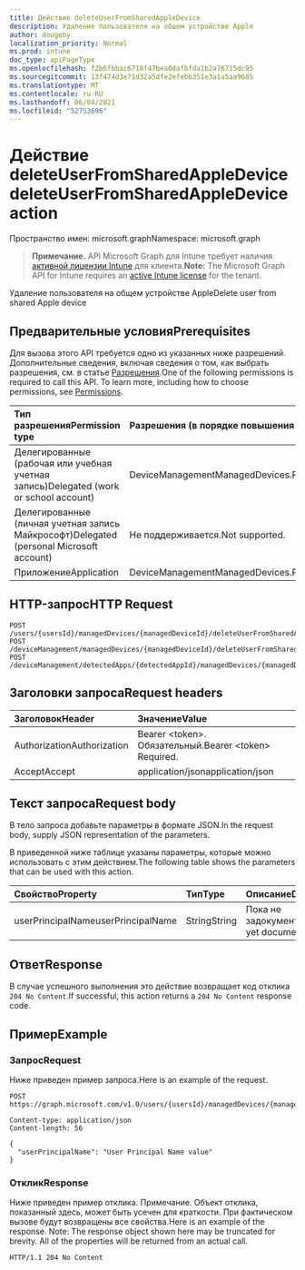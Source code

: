 ```yaml
---
title: Действие deleteUserFromSharedAppleDevice
description: Удаление пользователя на общем устройстве Apple
author: dougeby
localization_priority: Normal
ms.prod: intune
doc_type: apiPageType
ms.openlocfilehash: f2b6fbbac6718f47bea0dafbfda1b2a76715dc95
ms.sourcegitcommit: 13f474d3e71d32a5dfe2efebb351e3a1a5aa9685
ms.translationtype: MT
ms.contentlocale: ru-RU
ms.lasthandoff: 06/04/2021
ms.locfileid: "52753696"
---
```

# <a name="deleteuserfromsharedappledevice-action"></a><span data-ttu-id="ee57b-103">Действие deleteUserFromSharedAppleDevice</span><span class="sxs-lookup"><span data-stu-id="ee57b-103">deleteUserFromSharedAppleDevice action</span></span>

<span data-ttu-id="ee57b-104">Пространство имен: microsoft.graph</span><span class="sxs-lookup"><span data-stu-id="ee57b-104">Namespace: microsoft.graph</span></span>

> <span data-ttu-id="ee57b-105">**Примечание.** API Microsoft Graph для Intune требует наличия [активной лицензии Intune](https://go.microsoft.com/fwlink/?linkid=839381) для клиента.</span><span class="sxs-lookup"><span data-stu-id="ee57b-105">**Note:** The Microsoft Graph API for Intune requires an [active Intune license](https://go.microsoft.com/fwlink/?linkid=839381) for the tenant.</span></span>

<span data-ttu-id="ee57b-106">Удаление пользователя на общем устройстве Apple</span><span class="sxs-lookup"><span data-stu-id="ee57b-106">Delete user from shared Apple device</span></span>

## <a name="prerequisites"></a><span data-ttu-id="ee57b-107">Предварительные условия</span><span class="sxs-lookup"><span data-stu-id="ee57b-107">Prerequisites</span></span>
<span data-ttu-id="ee57b-p101">Для вызова этого API требуется одно из указанных ниже разрешений. Дополнительные сведения, включая сведения о том, как выбрать разрешения, см. в статье [Разрешения](/graph/permissions-reference).</span><span class="sxs-lookup"><span data-stu-id="ee57b-p101">One of the following permissions is required to call this API. To learn more, including how to choose permissions, see [Permissions](/graph/permissions-reference).</span></span>

|<span data-ttu-id="ee57b-110">Тип разрешения</span><span class="sxs-lookup"><span data-stu-id="ee57b-110">Permission type</span></span>|<span data-ttu-id="ee57b-111">Разрешения (в порядке повышения привилегий)</span><span class="sxs-lookup"><span data-stu-id="ee57b-111">Permissions (from least to most privileged)</span></span>|
|:---|:---|
|<span data-ttu-id="ee57b-112">Делегированные (рабочая или учебная учетная запись)</span><span class="sxs-lookup"><span data-stu-id="ee57b-112">Delegated (work or school account)</span></span>|<span data-ttu-id="ee57b-113">DeviceManagementManagedDevices.PriviligedOperation.All</span><span class="sxs-lookup"><span data-stu-id="ee57b-113">DeviceManagementManagedDevices.PriviligedOperation.All</span></span>|
|<span data-ttu-id="ee57b-114">Делегированные (личная учетная запись Майкрософт)</span><span class="sxs-lookup"><span data-stu-id="ee57b-114">Delegated (personal Microsoft account)</span></span>|<span data-ttu-id="ee57b-115">Не поддерживается.</span><span class="sxs-lookup"><span data-stu-id="ee57b-115">Not supported.</span></span>|
|<span data-ttu-id="ee57b-116">Приложение</span><span class="sxs-lookup"><span data-stu-id="ee57b-116">Application</span></span>|<span data-ttu-id="ee57b-117">DeviceManagementManagedDevices.PriviligedOperation.All</span><span class="sxs-lookup"><span data-stu-id="ee57b-117">DeviceManagementManagedDevices.PriviligedOperation.All</span></span>|

## <a name="http-request"></a><span data-ttu-id="ee57b-118">HTTP-запрос</span><span class="sxs-lookup"><span data-stu-id="ee57b-118">HTTP Request</span></span>
<!-- {
  "blockType": "ignored"
}
-->
``` http
POST /users/{usersId}/managedDevices/{managedDeviceId}/deleteUserFromSharedAppleDevice
POST /deviceManagement/managedDevices/{managedDeviceId}/deleteUserFromSharedAppleDevice
POST /deviceManagement/detectedApps/{detectedAppId}/managedDevices/{managedDeviceId}/deleteUserFromSharedAppleDevice
```

## <a name="request-headers"></a><span data-ttu-id="ee57b-119">Заголовки запроса</span><span class="sxs-lookup"><span data-stu-id="ee57b-119">Request headers</span></span>
|<span data-ttu-id="ee57b-120">Заголовок</span><span class="sxs-lookup"><span data-stu-id="ee57b-120">Header</span></span>|<span data-ttu-id="ee57b-121">Значение</span><span class="sxs-lookup"><span data-stu-id="ee57b-121">Value</span></span>|
|:---|:---|
|<span data-ttu-id="ee57b-122">Authorization</span><span class="sxs-lookup"><span data-stu-id="ee57b-122">Authorization</span></span>|<span data-ttu-id="ee57b-123">Bearer &lt;token&gt;. Обязательный.</span><span class="sxs-lookup"><span data-stu-id="ee57b-123">Bearer &lt;token&gt; Required.</span></span>|
|<span data-ttu-id="ee57b-124">Accept</span><span class="sxs-lookup"><span data-stu-id="ee57b-124">Accept</span></span>|<span data-ttu-id="ee57b-125">application/json</span><span class="sxs-lookup"><span data-stu-id="ee57b-125">application/json</span></span>|

## <a name="request-body"></a><span data-ttu-id="ee57b-126">Текст запроса</span><span class="sxs-lookup"><span data-stu-id="ee57b-126">Request body</span></span>
<span data-ttu-id="ee57b-127">В тело запроса добавьте параметры в формате JSON.</span><span class="sxs-lookup"><span data-stu-id="ee57b-127">In the request body, supply JSON representation of the parameters.</span></span>

<span data-ttu-id="ee57b-128">В приведенной ниже таблице указаны параметры, которые можно использовать с этим действием.</span><span class="sxs-lookup"><span data-stu-id="ee57b-128">The following table shows the parameters that can be used with this action.</span></span>

|<span data-ttu-id="ee57b-129">Свойство</span><span class="sxs-lookup"><span data-stu-id="ee57b-129">Property</span></span>|<span data-ttu-id="ee57b-130">Тип</span><span class="sxs-lookup"><span data-stu-id="ee57b-130">Type</span></span>|<span data-ttu-id="ee57b-131">Описание</span><span class="sxs-lookup"><span data-stu-id="ee57b-131">Description</span></span>|
|:---|:---|:---|
|<span data-ttu-id="ee57b-132">userPrincipalName</span><span class="sxs-lookup"><span data-stu-id="ee57b-132">userPrincipalName</span></span>|<span data-ttu-id="ee57b-133">String</span><span class="sxs-lookup"><span data-stu-id="ee57b-133">String</span></span>|<span data-ttu-id="ee57b-134">Пока не задокументировано.</span><span class="sxs-lookup"><span data-stu-id="ee57b-134">Not yet documented</span></span>|



## <a name="response"></a><span data-ttu-id="ee57b-135">Ответ</span><span class="sxs-lookup"><span data-stu-id="ee57b-135">Response</span></span>
<span data-ttu-id="ee57b-136">В случае успешного выполнения это действие возвращает код отклика `204 No Content`.</span><span class="sxs-lookup"><span data-stu-id="ee57b-136">If successful, this action returns a `204 No Content` response code.</span></span>

## <a name="example"></a><span data-ttu-id="ee57b-137">Пример</span><span class="sxs-lookup"><span data-stu-id="ee57b-137">Example</span></span>

### <a name="request"></a><span data-ttu-id="ee57b-138">Запрос</span><span class="sxs-lookup"><span data-stu-id="ee57b-138">Request</span></span>
<span data-ttu-id="ee57b-139">Ниже приведен пример запроса.</span><span class="sxs-lookup"><span data-stu-id="ee57b-139">Here is an example of the request.</span></span>
``` http
POST https://graph.microsoft.com/v1.0/users/{usersId}/managedDevices/{managedDeviceId}/deleteUserFromSharedAppleDevice

Content-type: application/json
Content-length: 56

{
  "userPrincipalName": "User Principal Name value"
}
```

### <a name="response"></a><span data-ttu-id="ee57b-140">Отклик</span><span class="sxs-lookup"><span data-stu-id="ee57b-140">Response</span></span>
<span data-ttu-id="ee57b-p102">Ниже приведен пример отклика. Примечание. Объект отклика, показанный здесь, может быть усечен для краткости. При фактическом вызове будут возвращены все свойства.</span><span class="sxs-lookup"><span data-stu-id="ee57b-p102">Here is an example of the response. Note: The response object shown here may be truncated for brevity. All of the properties will be returned from an actual call.</span></span>
``` http
HTTP/1.1 204 No Content
```




